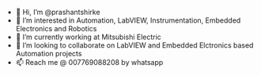 - 👋 Hi, I’m @prashantshirke
- 👀 I’m interested in Automation, LabVIEW, Instrumentation, Embedded Electronics and Robotics
- 🌱 I’m currently working at Mitsubishi Electric
- 💞️ I’m looking to collaborate on LabVIEW and Embedded Elctronics based Automation projects
- 📫 Reach me @ 007769088208 by whatsapp

<!---
prashantshirke/prashantshirke is a ✨ special ✨ repository because its `README.md` (this file) appears on your GitHub profile.
You can click the Preview link to take a look at your changes.
--->
